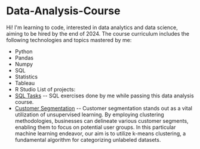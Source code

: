 # Data-Analysis-Course
Hi!
I'm learning to code, interested in data analytics and data science, aiming to be hired by the end of 2024.
The course curriculum includes the following technologies and topics mastered by me:
+ Python
+ Pandas
+ Numpy
+ SQL
+ Statistics
+ Tableau
+ R Studio
List of projects:
+ [SQL Tasks](https://github.com/Chins-10/Data-Analysis-Course/blob/main/sql_tasks.ipynb) -- SQL exercises done by me while passing this data analysis course.
+ [Customer Segmentation]() -- Customer segmentation stands out as a vital utilization of unsupervised learning. By employing clustering methodologies, businesses can delineate various customer segments, enabling them to focus on potential user groups. In this particular machine learning endeavor, our aim is to utilize k-means clustering, a fundamental algorithm for categorizing unlabeled datasets.



